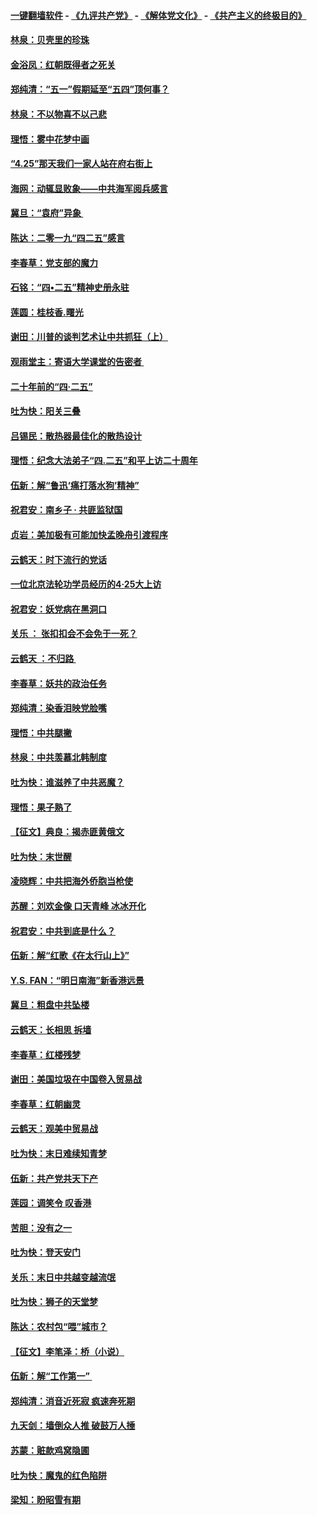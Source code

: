 #### [一键翻墙软件](https://github.com/gfw-breaker/nogfw/blob/master/README.md?t=04281537) -  [《九评共产党》](https://github.com/gfw-breaker/9ping.md?t=04281537) - [《解体党文化》](https://github.com/gfw-breaker/jtdwh.md?t=04281537) - [《共产主义的终极目的》](https://github.com/gfw-breaker/gczydzjmd.md?t=04281537)

#### [林泉：贝壳里的珍珠](../pages/nsc993/n11217073.md?t=04281537) 

#### [金浴凤：红朝既得者之死关](../pages/nsc993/n11217063.md?t=04281537) 

#### [郑纯清：“五一”假期延至“五四”顶何事？](../pages/nsc993/n11217000.md?t=04281537) 

#### [林泉：不以物喜不以己悲](../pages/nsc993/n11216987.md?t=04281537) 

#### [理悟：雾中花梦中画](../pages/nsc993/n11213846.md?t=04281537) 

#### [“4.25”那天我们一家人站在府右街上](../pages/nsc993/n11210435.md?t=04281537) 

#### [海网：动辄显败象——中共海军阅兵感言](../pages/nsc993/n11212147.md?t=04281537) 

#### [冀旦：“袁府”异象 ](../pages/nsc993/n11211996.md?t=04281537) 

#### [陈达：二零一九“四二五”感言](../pages/nsc993/n11211971.md?t=04281537) 

#### [李春草：党支部的魔力](../pages/nsc993/n11211722.md?t=04281537) 

#### [石铭：“四•二五”精神史册永驻](../pages/nsc993/n11210585.md?t=04281537) 

#### [莲圆：桂枝香.曙光](../pages/nsc993/n11210371.md?t=04281537) 

#### [谢田：川普的谈判艺术让中共抓狂（上）](../pages/nsc993/n11209038.md?t=04281537) 

#### [观雨堂主：寄语大学课堂的告密者 ](../pages/nsc993/n11209062.md?t=04281537) 

#### [二十年前的“四·二五”](../pages/nsc993/n11207639.md?t=04281537) 

#### [吐为快：阳关三叠](../pages/nsc993/n11207152.md?t=04281537) 

#### [吕锡民：散热器最佳化的散热设计](../pages/nsc993/n11206294.md?t=04281537) 

#### [理悟：纪念大法弟子“四.二五”和平上访二十周年](../pages/nsc993/n11206269.md?t=04281537) 

#### [伍新：解“鲁迅‘痛打落水狗’精神”](../pages/nsc993/n11206208.md?t=04281537) 

#### [祝君安：南乡子 · 共匪监狱国](../pages/nsc993/n11203831.md?t=04281537) 

#### [贞岩：美加极有可能加快孟晚舟引渡程序](../pages/nsc993/n11203705.md?t=04281537) 

#### [云鹤天：时下流行的党话](../pages/nsc993/n11203254.md?t=04281537) 

#### [一位北京法轮功学员经历的4·25大上访](../pages/nsc993/n11203160.md?t=04281537) 

#### [祝君安：妖党病在黑洞口](../pages/nsc993/n11201449.md?t=04281537) 

#### [关乐 ： 张扣扣会不会免于一死？](../pages/nsc993/n11201363.md?t=04281537) 

#### [云鹤天 ：不归路 ](../pages/nsc993/n11201359.md?t=04281537) 

#### [李春草：妖共的政治任务](../pages/nsc993/n11199926.md?t=04281537) 

#### [郑纯清：染香泪映党脸嘴](../pages/nsc993/n11199911.md?t=04281537) 

#### [理悟：中共腿撇](../pages/nsc993/n11199727.md?t=04281537) 

#### [林泉：中共羡慕北韩制度](../pages/nsc993/n11199776.md?t=04281537) 

#### [吐为快：谁滋养了中共恶魔？](../pages/nsc993/n11199706.md?t=04281537) 

#### [理悟：果子熟了](../pages/nsc993/n11196774.md?t=04281537) 

#### [【征文】典良：揭赤匪黄俄文](../pages/nsc993/n11195773.md?t=04281537) 

#### [吐为快：末世醒](../pages/nsc993/n11196757.md?t=04281537) 

#### [凌晓辉：中共把海外侨胞当枪使](../pages/nsc993/n11195270.md?t=04281537) 

#### [苏醒：刘欢金像 口天青峰 冰冰开化](../pages/nsc993/n11194046.md?t=04281537) 

#### [祝君安：中共到底是什么？](../pages/nsc993/n11193828.md?t=04281537) 

#### [伍新：解“红歌《在太行山上》”](../pages/nsc993/n11193680.md?t=04281537) 

#### [Y.S. FAN：“明日南海”新香港远景](../pages/nsc993/n11189809.md?t=04281537) 

#### [冀旦：粗盘中共坠楼](../pages/nsc993/n11188872.md?t=04281537) 

#### [云鹤天：长相思 拆墙](../pages/nsc993/n11187494.md?t=04281537) 

#### [李春草：红楼残梦](../pages/nsc993/n11187468.md?t=04281537) 

#### [谢田：美国垃圾在中国卷入贸易战](../pages/nsc993/n11184083.md?t=04281537) 

#### [李春草：红朝幽灵](../pages/nsc993/n11186717.md?t=04281537) 

#### [云鹤天：观美中贸易战](../pages/nsc993/n11184252.md?t=04281537) 

#### [吐为快：末日难续知青梦](../pages/nsc993/n11183957.md?t=04281537) 

#### [伍新：共产党共天下产](../pages/nsc993/n11183941.md?t=04281537) 

#### [莲园：调笑令 叹香港](../pages/nsc993/n11183930.md?t=04281537) 

#### [苦胆：没有之一](../pages/nsc993/n11183909.md?t=04281537) 

#### [吐为快：登天安门](../pages/nsc993/n11183895.md?t=04281537) 

#### [关乐：末日中共越变越流氓](../pages/nsc993/n11183026.md?t=04281537) 

#### [吐为快：狮子的天堂梦](../pages/nsc993/n11179854.md?t=04281537) 

#### [陈达：农村包“喂”城市？](../pages/nsc993/n11179736.md?t=04281537) 

#### [【征文】李笔泽：桥（小说）](../pages/nsc993/n11176272.md?t=04281537) 

#### [伍新：解“工作第一” ](../pages/nsc993/n11177502.md?t=04281537) 

#### [郑纯清：消音近死寂 疯速奔死期](../pages/nsc993/n11177476.md?t=04281537) 

#### [九天剑：墙倒众人推 破鼓万人捶](../pages/nsc993/n11177298.md?t=04281537) 

#### [苏蒙：赃款鸡窝隐圃](../pages/nsc993/n11176885.md?t=04281537) 

#### [吐为快：魔鬼的红色陷阱](../pages/nsc993/n11176784.md?t=04281537) 

#### [梁知：盼昭雪有期](../pages/nsc993/n11169958.md?t=04281537) 

